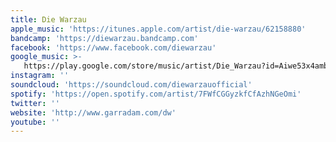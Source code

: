 ```yaml
---
title: Die Warzau
apple_music: 'https://itunes.apple.com/artist/die-warzau/62158880'
bandcamp: 'https://diewarzau.bandcamp.com'
facebook: 'https://www.facebook.com/diewarzau'
google_music: >-
   https://play.google.com/store/music/artist/Die_Warzau?id=Aiwe53x4amb535nlspnosbmyiny
instagram: ''
soundcloud: 'https://soundcloud.com/diewarzauofficial'
spotify: 'https://open.spotify.com/artist/7FWfCGGyzkfCfAzhNGeOmi'
twitter: ''
website: 'http://www.garradam.com/dw'
youtube: ''
---
```

